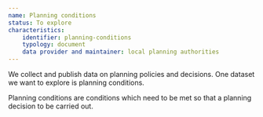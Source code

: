 ```yaml
---
name: Planning conditions
status: To explore
characteristics:
    identifier: planning-conditions
    typology: document
    data provider and maintainer: local planning authorities
---
```


We collect and publish data on planning policies and decisions. One dataset we want to explore is planning conditions. 

Planning conditions are conditions which need to be met so that a planning decision to be carried out.
